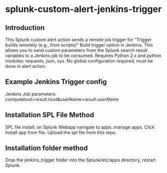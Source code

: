 # splunk-custom-alert-jenkins-trigger

## Introduction

This Splunk custom alert action sends a remote job trigger for "Trigger builds remotely (e.g., from scripts)" Build trigger option in Jenkins.  This allows you to send custom parameters from the Splunk search result variables to a Jenkins job to be consumed. Requires Python 2.x and python modules: requests, json, sys.
No global configuration required, must be done in alert action.

## Example Jenkins Trigger config

Jenkins Job parameters: computehost=$result.host$&userName=$result.userName$

## Installation SPL File Method
SPL file install: on Splunk Webapp navigate to apps..manage apps. Click Install app from file.  Upload the spl file from this repo.

## Installation folder method
Drop the jenkins_trigger folder into the Splunk/etc/apps directory, restart Splunk.
